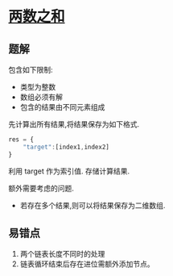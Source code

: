 # [两数之和](https://leetcode.com/problems/two-sum/description/)

## 题解
包含如下限制:
* 类型为整数
* 数组必须有解
* 包含的结果由不同元素组成

先计算出所有结果,将结果保存为如下格式.
```js
res = {
    "target":[index1,index2]
} 
```
利用 target 作为索引值.
存储计算结果.

额外需要考虑的问题.

* 若存在多个结果,则可以将结果保存为二维数组.



## 易错点
1. 两个链表长度不同时的处理
2. 链表循环结束后存在进位需额外添加节点。
